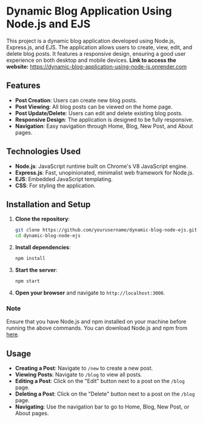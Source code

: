 # Dynamic Blog Application Using Node.js and EJS

This project is a dynamic blog application developed using Node.js, Express.js, and EJS. The application allows users to create, view, edit, and delete blog posts. It features a responsive design, ensuring a good user experience on both desktop and mobile devices.
**Link to access the website:** https://dynamic-blog-application-using-node-js.onrender.com

## Features

- **Post Creation**: Users can create new blog posts.
- **Post Viewing**: All blog posts can be viewed on the home page.
- **Post Update/Delete**: Users can edit and delete existing blog posts.
- **Responsive Design**: The application is designed to be fully responsive.
- **Navigation**: Easy navigation through Home, Blog, New Post, and About pages.

## Technologies Used

- **Node.js**: JavaScript runtime built on Chrome's V8 JavaScript engine.
- **Express.js**: Fast, unopinionated, minimalist web framework for Node.js.
- **EJS**: Embedded JavaScript templating.
- **CSS**: For styling the application.

## Installation and Setup

1. **Clone the repository**:
    ```sh
    git clone https://github.com/yourusername/dynamic-blog-node-ejs.git
    cd dynamic-blog-node-ejs
    ```

2. **Install dependencies**:
    ```sh
    npm install
    ```

3. **Start the server**:
    ```sh
    npm start
    ```

4. **Open your browser** and navigate to `http://localhost:3000`.

### Note
Ensure that you have Node.js and npm installed on your machine before running the above commands. You can download Node.js and npm from [here](https://nodejs.org/).

## Usage

- **Creating a Post**: Navigate to `/new` to create a new post.
- **Viewing Posts**: Navigate to `/blog` to view all posts.
- **Editing a Post**: Click on the "Edit" button next to a post on the `/blog` page.
- **Deleting a Post**: Click on the "Delete" button next to a post on the `/blog` page.
- **Navigating**: Use the navigation bar to go to Home, Blog, New Post, or About pages.

